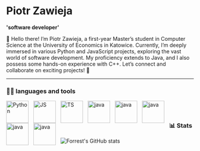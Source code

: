 # Piotr Zawieja

**'software developer'**

👋 Hello there! I’m Piotr Zawieja, a first-year Master’s student in Computer Science at the University of Economics in Katowice.
Currently, I’m deeply immersed in various Python and JavaScript projects, exploring the vast world of software development.
My proficiency extends to Java, and I also possess some hands-on experience with C++. Let’s connect and collaborate on exciting projects! 🚀

---

### 🧑‍💻 languages and tools 

<img align="left" alt="Python" width="60px" style="padding-right:10px;" src="https://cdn.jsdelivr.net/gh/devicons/devicon@latest/icons/python/python-original-wordmark.svg"/>
<img align="left" alt="JS" width="60px" style="padding-right:10px;" src="https://cdn.jsdelivr.net/gh/devicons/devicon@latest/icons/javascript/javascript-original.svg"/>
<img align="left" alt="TS" width="60px" style="padding-right:10px;" src="https://cdn.jsdelivr.net/gh/devicons/devicon@latest/icons/typescript/typescript-original.svg"/>
<img align="left" alt="java" width="60px" style="padding-right:10px;" src="https://cdn.jsdelivr.net/gh/devicons/devicon@latest/icons/html5/html5-original.svg"/>
<img align="left" alt="java" width="60px" style="padding-right:10px;" src="https://cdn.jsdelivr.net/gh/devicons/devicon@latest/icons/css3/css3-original.svg"/>
<img align="left" alt="java" width="60px" style="padding-right:10px;" src="https://cdn.jsdelivr.net/gh/devicons/devicon@latest/icons/java/java-original.svg"/>
<img align="left" alt="java" width="60px" style="padding-right:10px;" src="https://cdn.jsdelivr.net/gh/devicons/devicon@latest/icons/fastapi/fastapi-original-wordmark.svg"/>
<img align="left" alt="java" width="60px" style="padding-right:10px;" src="https://cdn.jsdelivr.net/gh/devicons/devicon@latest/icons/git/git-original.svg"/>
<br />


#

### 📊 Stats

![Forrest's GitHub stats](https://github-readme-stats.vercel.app/api?username=PiotrZawiej&show_icons=true&theme=gruvbox)

